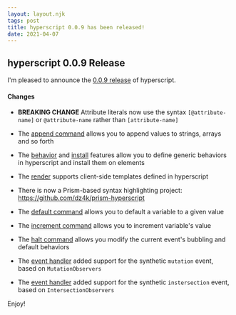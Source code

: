 ```yaml
---
layout: layout.njk
tags: post
title: hyperscript 0.0.9 has been released!
date: 2021-04-07
---
```


## hyperscript 0.0.9 Release

I'm pleased to announce the [0.0.9 release](https://unpkg.com/browse/hyperscript.org@0.0.8/) of hyperscript.

#### Changes

* **BREAKING CHANGE** Attribute literals now use the syntax `[@attribute-name]` or `@attribute-name` rather than
  `[attribute-name]`

* The [append command](/commands/append) allows you to append values to strings, arrays and so forth

* The [behavior](/features/behavior) and [install](/features/install) features allow you to define generic
  behaviors in hyperscript and install them on elements
  
* The [render](/commands/render) supports client-side templates defined in hyperscript

* There is now a Prism-based syntax highlighting project: <https://github.com/dz4k/prism-hyperscript>

* The [default command](/commands/default) allows you to default a variable to a given value

* The [increment command](/commands/increment) allows you to increment variable's value

* The [halt command](/commands/halt) allows you modify the current event's bubbling and default behaviors

* The [event handler](/commands/on) added support for the synthetic `mutation` event, based on `MutationObservers`

* The [event handler](/commands/on) added support for the synthetic `instersection` event, based on `IntersectionObservers`

Enjoy!